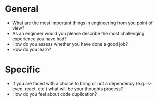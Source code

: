 # General
- What are the most important things in engineering from you point of view?
- As an engineer would you please describe the most challenging experience you have had?
- How do you assess whether you have done a good job?
- How do you learn?

# Specific
- If you are faced with a choice to bring or not a dependency (e.g. is-even, react, etc.) what will be your thoughts process?
- How do you feel about code duplication?
